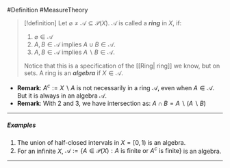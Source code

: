 #Definition #MeasureTheory 

> [!definition]
> Let $\varnothing \neq \mathcal{A} \subseteq \mathcal{P}(X)$. $\mathcal{A}$ is called a ***ring*** in $X$, if:
> 1. $\varnothing \in \mathcal{A}$
> 2. $A,B\in \mathcal{A}$ implies $A \cup B \in \mathcal{A}$.
> 3. $A,B\in\mathcal{A}$ implies $A \backslash B\in \mathcal{A}$.
> 
> Notice that this is a specification of the [[Ring| ring]] we know, but on sets.  A ring is an ***algebra*** if $X\in\mathcal{A}$.

- **Remark**: $A^c:= X \backslash A$ is not necessarily in a ring $\mathcal{A}$, even when $A\in \mathcal{A}$. But it is always in an algebra $\mathcal{A}$.
- **Remark**: With 2 and 3, we have intersection as: $A \cap B = A \backslash (A \backslash B)$
---
##### Examples
1. The union of half-closed intervals in $X=[0,1)$ is an algebra. 
2. For an infinite $X$, $\mathcal{A}:=\{ A\in \mathcal{P}(X):A\text{ is finite or }A^c\text{ is finite} \}$ is an algebra.
---